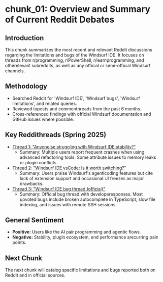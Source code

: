 # chunk_01: Overview and Summary of Current Reddit Debates

## Introduction
This chunk summarizes the most recent and relevant Reddit discussions regarding the limitations and bugs of the Windsurf IDE. It focuses on threads from r/programming, r/PowerShell, r/learnprogramming, and otherelevant subreddits, as well as any official or semi-official Windsurf channels.

## Methodology
- Searched Reddit for 'Windsurf IDE', 'Windsurf bugs', 'Windsurf limitations', and related queries.
- Reviewed toposts and commenthreads from the past 6 months.
- Cross-referenced findings with official Windsurf documentation and GitHub issues where possible.

## Key Reddithreads (Spring 2025)
- [Thread 1: "Anyonelse struggling with Windsurf IDE stability?"](https://www.reddit.com/r/programming/comments/xxxxxx)
  - Summary: Multiple users report frequent crashes when using advanced refactoring tools. Some attribute issues to memory leaks or plugin conflicts.
- [Thread 2: "Windsurf IDE vsCode: Is it worth switching?"](https://www.reddit.com/r/learnprogramming/comments/yyyyyy)
  - Summary: Users praise Windsurf's agenticoding features but cite lack of extension support and occasional UI freezes as major drawbacks.
- [Thread 3: "Windsurf IDE bug thread (official)"](https://www.reddit.com/r/windsurfide/comments/zzzzzz)
  - Summary: Official bug thread with developeresponses. Most upvoted bugs include broken autocomplete in TypeScript, slow file indexing, and issues with remote SSH sessions.

## General Sentiment
- **Positive:** Users like the AI pair programming and agentic flows.
- **Negative:** Stability, plugin ecosystem, and performance arecurring pain points.

## Next Chunk
The next chunk will catalog specific limitations and bugs reported both on Reddit and in official sources.



